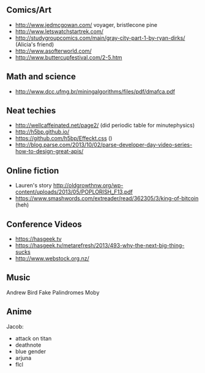 ## Comics/Art

 - http://www.jedmcgowan.com/ voyager, bristlecone pine
 - http://www.letswatchstartrek.com/
 - http://studygroupcomics.com/main/gray-city-part-1-by-ryan-dirks/ (Alicia's friend)
 - http://www.asofterworld.com/
 - http://www.buttercupfestival.com/2-5.htm
 
## Math and science

 - http://www.dcc.ufmg.br/miningalgorithms/files/pdf/dmafca.pdf

## Neat techies

 - http://wellcaffeinated.net/page2/ (did periodic table for minutephysics)
 - http://h5bp.github.io/
 - https://github.com/h5bp/Effeckt.css ()
 - http://blog.parse.com/2013/10/02/parse-developer-day-video-series-how-to-design-great-apis/

## Online fiction

 - Lauren's story http://oldgrowthnw.org/wp-content/uploads/2013/05/POPLORISH_F13.pdf
 - https://www.smashwords.com/extreader/read/362305/3/king-of-bitcoin (heh)

## Conference Videos

 - https://hasgeek.tv
 - https://hasgeek.tv/metarefresh/2013/493-why-the-next-big-thing-sucks
 - http://www.webstock.org.nz/

## Music

Andrew Bird Fake Palindromes
Moby

## Anime

Jacob:

 - attack on titan
 - deathnote
 - blue gender
 - arjuna
 - flcl